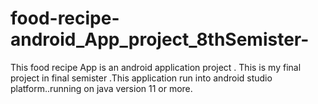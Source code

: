 # food-recipe-android_App_project_8thSemister-
This food recipe App is an android application project . This is my final project in final semister
.This application run into android studio platform..running on java version 11 or more.
